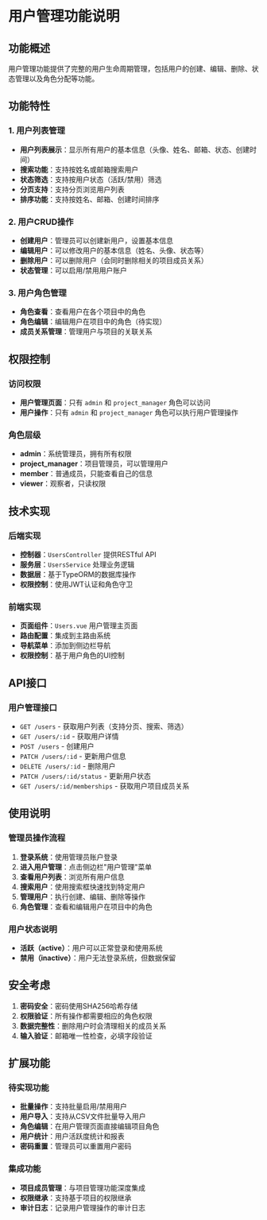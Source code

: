 # 用户管理功能说明

## 功能概述

用户管理功能提供了完整的用户生命周期管理，包括用户的创建、编辑、删除、状态管理以及角色分配等功能。

## 功能特性

### 1. 用户列表管理
- **用户列表展示**：显示所有用户的基本信息（头像、姓名、邮箱、状态、创建时间）
- **搜索功能**：支持按姓名或邮箱搜索用户
- **状态筛选**：支持按用户状态（活跃/禁用）筛选
- **分页支持**：支持分页浏览用户列表
- **排序功能**：支持按姓名、邮箱、创建时间排序

### 2. 用户CRUD操作
- **创建用户**：管理员可以创建新用户，设置基本信息
- **编辑用户**：可以修改用户的基本信息（姓名、头像、状态等）
- **删除用户**：可以删除用户（会同时删除相关的项目成员关系）
- **状态管理**：可以启用/禁用用户账户

### 3. 用户角色管理
- **角色查看**：查看用户在各个项目中的角色
- **角色编辑**：编辑用户在项目中的角色（待实现）
- **成员关系管理**：管理用户与项目的关联关系

## 权限控制

### 访问权限
- **用户管理页面**：只有 `admin` 和 `project_manager` 角色可以访问
- **用户操作**：只有 `admin` 和 `project_manager` 角色可以执行用户管理操作

### 角色层级
- **admin**：系统管理员，拥有所有权限
- **project_manager**：项目管理员，可以管理用户
- **member**：普通成员，只能查看自己的信息
- **viewer**：观察者，只读权限

## 技术实现

### 后端实现
- **控制器**：`UsersController` 提供RESTful API
- **服务层**：`UsersService` 处理业务逻辑
- **数据层**：基于TypeORM的数据库操作
- **权限控制**：使用JWT认证和角色守卫

### 前端实现
- **页面组件**：`Users.vue` 用户管理主页面
- **路由配置**：集成到主路由系统
- **导航菜单**：添加到侧边栏导航
- **权限控制**：基于用户角色的UI控制

## API接口

### 用户管理接口
- `GET /users` - 获取用户列表（支持分页、搜索、筛选）
- `GET /users/:id` - 获取用户详情
- `POST /users` - 创建用户
- `PATCH /users/:id` - 更新用户信息
- `DELETE /users/:id` - 删除用户
- `PATCH /users/:id/status` - 更新用户状态
- `GET /users/:id/memberships` - 获取用户项目成员关系

## 使用说明

### 管理员操作流程
1. **登录系统**：使用管理员账户登录
2. **进入用户管理**：点击侧边栏"用户管理"菜单
3. **查看用户列表**：浏览所有用户信息
4. **搜索用户**：使用搜索框快速找到特定用户
5. **管理用户**：执行创建、编辑、删除等操作
6. **角色管理**：查看和编辑用户在项目中的角色

### 用户状态说明
- **活跃（active）**：用户可以正常登录和使用系统
- **禁用（inactive）**：用户无法登录系统，但数据保留

## 安全考虑

1. **密码安全**：密码使用SHA256哈希存储
2. **权限验证**：所有操作都需要相应的角色权限
3. **数据完整性**：删除用户时会清理相关的成员关系
4. **输入验证**：邮箱唯一性检查，必填字段验证

## 扩展功能

### 待实现功能
- **批量操作**：支持批量启用/禁用用户
- **用户导入**：支持从CSV文件批量导入用户
- **角色编辑**：在用户管理页面直接编辑项目角色
- **用户统计**：用户活跃度统计和报表
- **密码重置**：管理员可以重置用户密码

### 集成功能
- **项目成员管理**：与项目管理功能深度集成
- **权限继承**：支持基于项目的权限继承
- **审计日志**：记录用户管理操作的审计日志
